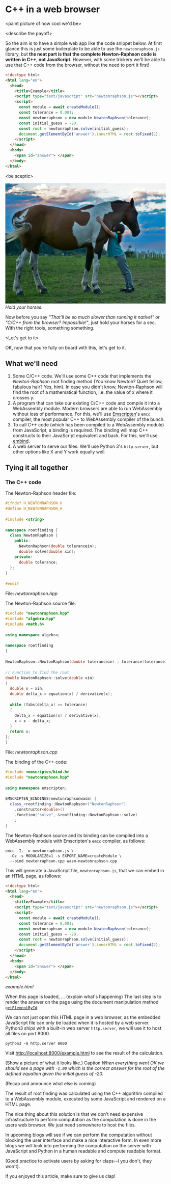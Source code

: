 # C++ in a web browser

\<paint picture of how cool we'd be>

\<describe the payoff>

So the aim is to have a simple web app like the code snippet below. At first glance this is just some boilerplate to be able to use the ``newtonraphson.js`` library, but **the neat part is that the complete Newton-Raphson code is written in C++, not JavaScript**. However, with some trickery we'll be able to use that C++ code from the browser, without the need to port it first!

```html
<!doctype html>
<html lang="en">
  <head>
    <title>Example</title>
    <script type="text/javascript" src="newtonraphson.js"></script>
    <script>
      const module = await createModule();
      const tolerance = 0.001;
      const newtonraphson = new module.NewtonRaphson(tolerance);
      const initial_guess = -20;
      const root = newtonraphson.solve(initial_guess);
      document.getElementById('answer').innerHTML = root.toFixed(2);
    </script>
  </head>
  <body>
    <span id="answer"> </span>
  </body>
</html>
```

\<be sceptic>

![hold-your-horses.jpeg](hold-your-horses.jpeg)
_Hold your horses._

Now before you say _"That'll be so much slower than running it native!"_ or _"C/C++ from the browser? Impossible!"_, just hold your horses for a sec. With the right tools, something something.

\<Let's get to it>

OK, now that you're fully on board with this, let's get to it. 

## What we'll need

1. Some C/C++ code. We'll use some C++ code that implements the _Newton-Raphson_ root finding method (You know Newton? Quiet fellow, fabulous hair? Yes, him). In case you didn't know, Newton-Raphson will find the root of a mathematical function, i.e. the value of x where it crosses y.
1. A program that can take our existing C/C++ code and compile it into a WebAssembly module. Modern browsers are able to run WebAssembly without loss of performance. For this, we'll use [Emscripten](https://emscripten.org/)'s ``emcc`` compiler, the most popular C++ to WebAssembly compiler of the bunch.
1. To call C++ code (which has been compiled to a WebAssembly module) from JavaScript, a binding is required. The binding will map C++ constructs to their JavaScript equivalent and back. For this, we'll use [embind](https://emscripten.org/docs/porting/connecting_cpp_and_javascript/embind.html#embind).
1. A web server to serve our files. We'll use Python 3's ``http.server``, but other options like X and Y work equally well.


## Tying it all together

<!--
Basically, take the C++ and the bindings, then use emcc to compile it into wasm, then call the result from JS. Show the required code snippets
-->

### The C++ code

The Newton-Raphson header file:

```cpp
#ifndef H_NEWTONRAPHSON_H
#define H_NEWTONRAPHSON_H

#include <string>

namespace rootfinding {
  class NewtonRaphson {
    public:
      NewtonRaphson(double tolerancein);
      double solve(double xin);
    private:
      double tolerance;
  };
}

#endif
```
File: _newtonraphson.hpp_

The Newton-Raphson source file:

```cpp
#include "newtonraphson.hpp"
#include "algebra.hpp"
#include <math.h>

using namespace algebra;

namespace rootfinding
{

NewtonRaphson::NewtonRaphson(double tolerancein) : tolerance(tolerancein) {}

// Function to find the root
double NewtonRaphson::solve(double xin)
{
  double x = xin;
  double delta_x = equation(x) / derivative(x);

  while (fabs(delta_x) >= tolerance)
  {
    delta_x = equation(x) / derivative(x);
    x = x - delta_x;
  }
  return x;
};
}
```
File: _newtonraphson.cpp_

The binding of the C++ code:

```cpp
#include <emscripten/bind.h>
#include "newtonraphson.hpp"

using namespace emscripten;

EMSCRIPTEN_BINDINGS(newtonraphsonwasm) {
  class_<rootfinding::NewtonRaphson>("NewtonRaphson")
    .constructor<double>()
    .function("solve", &rootfinding::NewtonRaphson::solve)
    ;
}
```

The Newton-Raphson source and its binding can be compiled into a WebAssembly module with Emscripten's ``emcc`` compiler, as follows:

```shell
emcc -I. -o newtonraphson.js \
  -Oz -s MODULARIZE=1 -s EXPORT_NAME=createModule \
  --bind newtonraphson.cpp wasm-newtonraphson.cpp
```

This will generate a JavaScript file, ``newtonraphson.js``, that we can embed in an HTML page, as follows:


```html
<!doctype html>
<html lang="en">
  <head>
    <title>Example</title>
    <script type="text/javascript" src="newtonraphson.js"></script>
    <script>
      const module = await createModule();
      const tolerance = 0.001;
      const newtonraphson = new module.NewtonRaphson(tolerance);
      const initial_guess = -20;
      const root = newtonraphson.solve(initial_guess);
      document.getElementById('answer').innerHTML = root.toFixed(2);
    </script>
  </head>
  <body>
    <span id="answer"> </span>
  </body>
</html>
```
_example.html_

When this page is loaded, ... (explain what's happening)
The last step is to render the answer on the page using the document manipulation method [``getElementById``](https://developer.mozilla.org/en-US/docs/Web/API/Document/getElementById).

We can not just open this HTML page in a web browser, as the embedded JavaScript file can only be loaded when it is hosted by a web server. Python3 ships with a built-in web server ``http.server``, we will use it to host all files on port 8000.

```shell
python3 -m http.server 8000
```

Visit [http://localhost:8000/example.html](http://localhost:8000/example.html) to see the result of the calculation. 

(Show a picture of what it looks like.)
Caption _When everything went OK we should see a page with `-1.00` which is the correct answer for the root of the defined equation given the initial guess of -20._

(Recap and announce what else is coming)

The result of root finding was calculated using the C++ algorithm compiled to a WebAssembly module, executed by some JavaScript and rendered on a HTML page.

The nice thing about this solution is that we don't need expensive infrastructure to perform computation as the computation is done in the users web browser. We just need somewhere to host the files.

In upcoming blogs will see if we can perform the computation without blocking the user interface and make a nice interactive form. In even more blogs we will look into performing the computation on the server with JavaScript and Python in a human readable and compute readable format.

(Good practice to activate users by asking for claps--I you don't, they won't).

If you enjoyed this article, make sure to give us clap!

